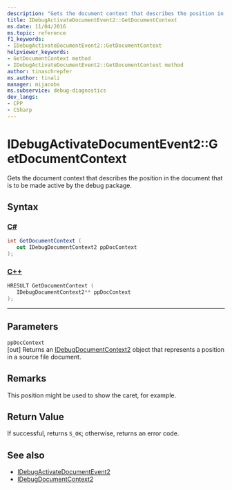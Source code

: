 ```yaml
---
description: "Gets the document context that describes the position in the document that is to be made active by the debug package."
title: IDebugActivateDocumentEvent2::GetDocumentContext
ms.date: 11/04/2016
ms.topic: reference
f1_keywords:
- IDebugActivateDocumentEvent2::GetDocumentContext
helpviewer_keywords:
- GetDocumentContext method
- IDebugActivateDocumentEvent2::GetDocumentContext method
author: tinaschrepfer
ms.author: tinali
manager: mijacobs
ms.subservice: debug-diagnostics
dev_langs:
- CPP
- CSharp
---
```

# IDebugActivateDocumentEvent2::GetDocumentContext

Gets the document context that describes the position in the document that is to be made active by the debug package.

## Syntax

### [C#](#tab/csharp)
```csharp
int GetDocumentContext ( 
   out IDebugDocumentContext2 ppDocContext
);
```
### [C++](#tab/cpp)
```cpp
HRESULT GetDocumentContext ( 
   IDebugDocumentContext2** ppDocContext
);
```
---

## Parameters
`ppDocContext`\
[out] Returns an [IDebugDocumentContext2](../../../extensibility/debugger/reference/idebugdocumentcontext2.md) object that represents a position in a source file document.

## Remarks
 This position might be used to show the caret, for example.

## Return Value
 If successful, returns `S_OK`; otherwise, returns an error code.

## See also
- [IDebugActivateDocumentEvent2](../../../extensibility/debugger/reference/idebugactivatedocumentevent2.md)
- [IDebugDocumentContext2](../../../extensibility/debugger/reference/idebugdocumentcontext2.md)
